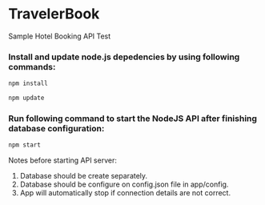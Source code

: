 # TravelerBook
Sample Hotel Booking API Test

### Install and update node.js depedencies by using following commands:
```sh
npm install

npm update
```

### Run following command to start the NodeJS API after finishing database configuration:
```sh
npm start
```


Notes before starting API server: 

1. Database should be create separately.
2. Database should be configure on config.json file in app/config.
3. App will automatically stop if connection details are not correct.